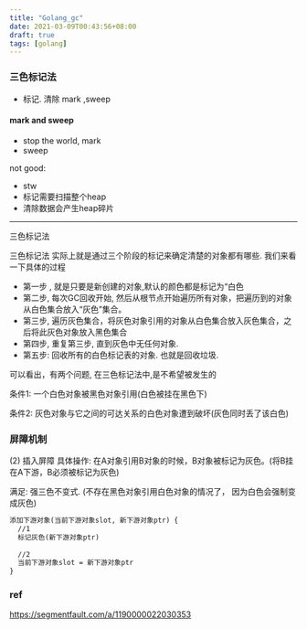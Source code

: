 ```yaml
---
title: "Golang_gc"
date: 2021-03-09T00:43:56+08:00
draft: true
tags: [golang]
---
```

###  三色标记法
- 标记. 清除 mark ,sweep

#### mark and sweep
- stop the world,  mark 
- sweep

not good:
- stw
- 标记需要扫描整个heap
- 清除数据会产生heap碎片

--- 
三色标记法

三色标记法 实际上就是通过三个阶段的标记来确定清楚的对象都有哪些. 我们来看一下具体的过程

- 第一步 , 就是只要是新创建的对象,默认的颜色都是标记为“白色
- 第二步, 每次GC回收开始, 然后从根节点开始遍历所有对象，把遍历到的对象从白色集合放入“灰色”集合。
- 第三步, 遍历灰色集合，将灰色对象引用的对象从白色集合放入灰色集合，之后将此灰色对象放入黑色集合
- 第四步, 重复第三步, 直到灰色中无任何对象.
- 第五步: 回收所有的白色标记表的对象. 也就是回收垃圾.


可以看出，有两个问题, 在三色标记法中,是不希望被发生的

条件1: 一个白色对象被黑色对象引用(白色被挂在黑色下)

条件2: 灰色对象与它之间的可达关系的白色对象遭到破坏(灰色同时丢了该白色)

### 屏障机制

(2) 插入屏障
具体操作: 在A对象引用B对象的时候，B对象被标记为灰色。(将B挂在A下游，B必须被标记为灰色)

满足: 强三色不变式. (不存在黑色对象引用白色对象的情况了， 因为白色会强制变成灰色)

```txt
添加下游对象(当前下游对象slot, 新下游对象ptr) {   
  //1
  标记灰色(新下游对象ptr)   
  
  //2
  当前下游对象slot = 新下游对象ptr                    
}
```

### ref
https://segmentfault.com/a/1190000022030353